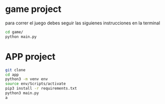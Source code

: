# game project

para correr el juego debes seguir las siguienes instrucciones en la terminal
```sh
cd game/
python main.py
```

# APP project
```sh
git clone
cd app
python3 -m venv env
source env/Scripts/activate
pip3 install -r requirements.txt
python3 main.py
a
```